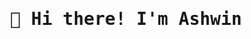 <!-- Title -->
<h1 align="center" style="font-family: 'JetBrains Mono', monospace;"> 👋 Hi there! I'm Ashwin </h1>
